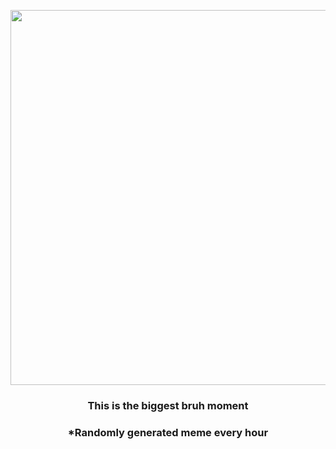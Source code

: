 <p align="center">
        <img src="https://i.redd.it/s48iyulcb3v91.jpg" width="600" height="600">
        </p>
        <h3 align="center">This is the biggest bruh moment</h3>
        <h3 align="center">*Randomly generated meme every hour</h3>
    